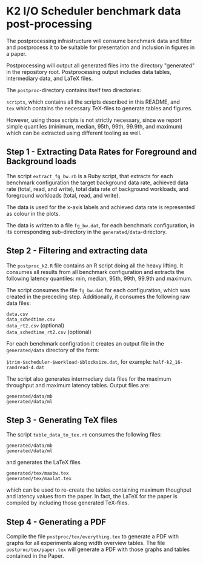 # K2 I/O Scheduler benchmark data post-processing

The postprocessing infrastructure will consume benchmark data and filter and
postprocess it to be suitable for presentation and inclusion in figures in a
paper.

Postprocessing will output all generated files into the directory "generated"
in the repository root. Postprocessing output includes data tables,
intermediary data, and LaTeX files.

The ```postproc```-directory contains itself two directories:

```scripts```, which contains all the scripts described in this README, and  
```tex``` which contains the necessary TeX-files to generate tables and figures.

However, using those scripts is not strictly necessary, since we report simple
quantiles (minimum, median, 95th, 99th, 99.9th, and maximum) which can be
extracted using different tooling as well.

## Step 1 - Extracting Data Rates for Foreground and Background loads

The script ```extract_fg_bw.rb``` is a Ruby script, that extracts for each
benchmark configuration the target background data rate, achieved data rate
(total, read, and write), total data rate of background workloads, and
foreground workloads (total, read, and write).

The data is used for the x-axis labels and achieved data rate is represented as
colour in the plots.

The data is written to a file ```fg_bw.dat```, for each benchmark
configuration, in its corresponding sub-directory in the
```generated/data```-directory.

## Step 2 - Filtering and extracting data

The ```postproc_k2.R``` file contains an R script doing all the heavy lifting.
It consumes all results from all benchmark configuration and extracts the
following latency quantiles: min, median, 95th, 99th, 99.9th and maximum.

The script consumes the file ```fg_bw.dat``` for each configuration, which was
created in the preceding step. Additionally, it consumes the following raw data
files:

```data.csv```  
```data_schedtime.csv```   
```data_rt2.csv``` (optional)  
```data_schedtime_rt2.csv``` (optional)  

For each benchmark configration it creates an output file in the
```generated/data``` directory of the form:

```$trim-$scheduler-$workload-$blocksize.dat```, for example:
```half-k2_16-randread-4.dat```

The script also generates intermediary data files for the maximum throughput
and maximum latency tables. Output files are:

```generated/data/mb```  
```generated/data/ml```

## Step 3 - Generating TeX files

The script ```table_data_to_tex.rb``` consumes the following files:

```generated/data/mb```  
```generated/data/ml```

and generates the LaTeX files

```generated/tex/maxbw.tex```  
```generated/tex/maxlat.tex```

which can be used to re-create the tables containing maximum thoughput and
latency values from the paper. In fact, the LaTeX for the paper is compiled by
including those generated TeX-files.

## Step 4 - Generating a PDF

Compile the file ```postproc/tex/everything.tex``` to generate a PDF with
graphs for all experiments along width overview tables. The file
```postproc/tex/paper.tex``` will generate a PDF with those graphs and tables
contained in the Paper.
